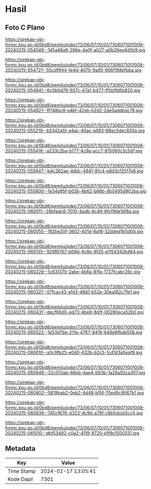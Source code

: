 # Hasil

## Foto C Plano

https://sirekap-obj-formc.kpu.go.id/0bd8/pemilu/pdpr/73/06/07/10/01/7306071001008-20240215-054549--145a48a9-286e-4a0f-a027-a0b26ea4d0b9.jpg

https://sirekap-obj-formc.kpu.go.id/0bd8/pemilu/pdpr/73/06/07/10/01/7306071001008-20240215-054721--55cdf944-fe4d-4075-9a95-696f198efbba.jpg

https://sirekap-obj-formc.kpu.go.id/0bd8/pemilu/pdpr/73/06/07/10/01/7306071001008-20240215-054841--6c0b0d79-937c-47a1-b477-ff5b1fd5b820.jpg

https://sirekap-obj-formc.kpu.go.id/0bd8/pemilu/pdpr/73/06/07/10/01/7306071001008-20240215-054921--ff748bc8-e4bf-42eb-b2d2-2de5addbdc76.jpg

https://sirekap-obj-formc.kpu.go.id/0bd8/pemilu/pdpr/73/06/07/10/01/7306071001008-20240215-055219--b5342a10-a4ac-40ac-a683-88ec0dec830a.jpg

https://sirekap-obj-formc.kpu.go.id/0bd8/pemilu/pdpr/73/06/07/10/01/7306071001008-20240215-055418--a233c2ba-b177-4c9a-acc7-815060c3c5d7.jpg

https://sirekap-obj-formc.kpu.go.id/0bd8/pemilu/pdpr/73/06/07/10/01/7306071001008-20240215-055647--b4c362ae-4ddc-4841-81c4-e8d3cf2017e6.jpg

https://sirekap-obj-formc.kpu.go.id/0bd8/pemilu/pdpr/73/06/07/10/01/7306071001008-20240215-055800--1e34a95f-b02b-4b62-b88b-8b0495d902ba.jpg

https://sirekap-obj-formc.kpu.go.id/0bd8/pemilu/pdpr/73/06/07/10/01/7306071001008-20240215-060011--28bfadc6-7010-4adb-8c49-6fcf9de1df8a.jpg

https://sirekap-obj-formc.kpu.go.id/0bd8/pemilu/pdpr/73/06/07/10/01/7306071001008-20240215-060055--182be20f-3602-401d-8a18-32dded1b5d0d.jpg

https://sirekap-obj-formc.kpu.go.id/0bd8/pemilu/pdpr/73/06/07/10/01/7306071001008-20240215-060135--929f6767-b09d-4c8e-8f25-e1154342b464.jpg

https://sirekap-obj-formc.kpu.go.id/0bd8/pemilu/pdpr/73/06/07/10/01/7306071001008-20240215-060229--1c631370-2abe-4b8a-81fa-1727fcabc26c.jpg

https://sirekap-obj-formc.kpu.go.id/0bd8/pemilu/pdpr/73/06/07/10/01/7306071001008-20240215-060321--07fcac43-efd3-48d1-b52e-30ea182c7fe1.jpg

https://sirekap-obj-formc.kpu.go.id/0bd8/pemilu/pdpr/73/06/07/10/01/7306071001008-20240215-060431--decf66d0-ed73-4be9-8d1f-00280eca52b0.jpg

https://sirekap-obj-formc.kpu.go.id/0bd8/pemilu/pdpr/73/06/07/10/01/7306071001008-20240215-060522--1e53d7be-211a-4767-8418-648e6fbde558.jpg

https://sirekap-obj-formc.kpu.go.id/0bd8/pemilu/pdpr/73/06/07/10/01/7306071001008-20240215-060610--a3c9fb25-e0d0-432b-b2c5-1cd1d3a5eaf9.jpg

https://sirekap-obj-formc.kpu.go.id/0bd8/pemilu/pdpr/73/06/07/10/01/7306071001008-20240215-060648--32c07dab-68eb-4ae4-b93b-1a28a92ca307.jpg

https://sirekap-obj-formc.kpu.go.id/0bd8/pemilu/pdpr/73/06/07/10/01/7306071001008-20240215-060802--5819bab2-0eb2-4d48-b1f4-70ed9c9067b1.jpg

https://sirekap-obj-formc.kpu.go.id/0bd8/pemilu/pdpr/73/06/07/10/01/7306071001008-20240215-060838--745cf676-d323-4c9d-a78f-c8b1cbcb5cc0.jpg

https://sirekap-obj-formc.kpu.go.id/0bd8/pemilu/pdpr/73/06/07/10/01/7306071001008-20240215-061010--dbf53492-c0a2-4119-8720-e1f9c1500331.jpg


## Metadata

| Key        | Value               |
| ---------- | ------------------- |
| Time Stamp | 2024-02-17 13:05:41 |
| Kode Dapil | 7301                |



